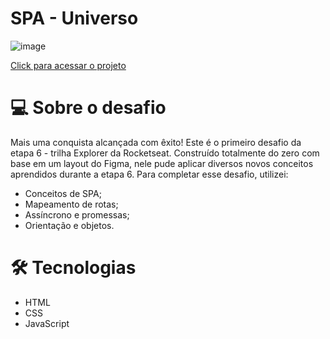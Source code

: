 # SPA - Universo

![image](https://github.com/Souzasud/spa-universe/assets/133075307/927f2629-3657-43b5-b11a-91160535a0be)

[Click para acessar o projeto](http://127.0.0.1:5503/home)

# 💻 Sobre o desafio

Mais uma conquista alcançada com êxito! Este é o primeiro desafio da etapa 6 - trilha Explorer da Rocketseat. Construído totalmente do zero com base em um layout do Figma, nele pude aplicar diversos novos conceitos aprendidos durante a etapa 6. Para completar esse desafio, utilizei:

- Conceitos de SPA;
- Mapeamento de rotas;
- Assíncrono e promessas;
- Orientação e objetos.

# 🛠️ Tecnologias

- HTML
- CSS
- JavaScript
